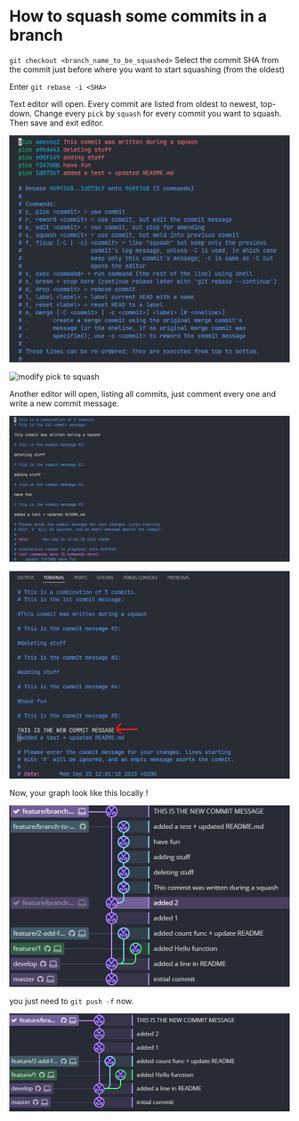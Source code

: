 # How to squash some commits in a branch

`git checkout <branch_name_to_be_squashed>` 
Select the commit SHA from the commit just before where you want to start squashing (from the oldest)


Enter `git rebase -i <SHA>`


Text editor will open. Every commit are listed from oldest to newest, top-down. Change every `pick` by `squash` for every commit you want to squash. Then save and exit editor.

![editor](./assets/squashing-commits-step-4.png)


![modify pick to squash](.assets/test.png)


Another editor will open, listing all commits, just comment every one and write a new commit message.


![commits message listing](./assets/squashing-commits-step-5.png)


![new commit message](./assets/squashing-commits-step-6.png)


Now, your graph look like this locally !


![local graph](./assets/squashing-commits-step-7.png)


you just need to `git push -f` now.


![done](./assets/squashing-commits-step-8.png)
